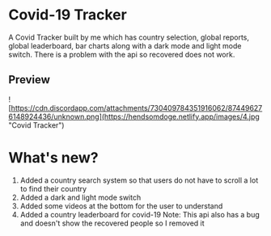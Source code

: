 # Covid-19 Tracker

A Covid Tracker built by me which has country selection, global reports, global leaderboard, bar charts along with a dark mode and light mode switch. There is a problem with the api so recovered does not work.

## Preview

![https://cdn.discordapp.com/attachments/730409784351916062/874496276148924436/unknown.png](https://hendsomdoge.netlify.app/images/4.jpg "Covid Tracker")

# What's new?
1) Added a country search system so that users do not have to scroll a lot to find their country
2) Added a dark and light mode switch
3) Added some videos at the bottom for the user to understand
4) Added a country leaderboard for covid-19
Note: This api also has a bug and doesn't show the recovered people so I removed it
